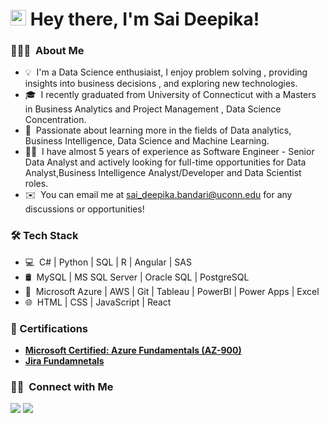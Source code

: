 
<h1> <img src = "https://raw.githubusercontent.com/MartinHeinz/MartinHeinz/master/wave.gif" width = 25px> Hey there, I'm Sai Deepika!</h1>



### 👨🏻‍💻 &nbsp;About Me

- 💡 &nbsp;I'm a Data Science enthusiaist, I enjoy problem solving , providing insights into business decisions , and exploring new technologies.
- 🎓 &nbsp;I recently graduated from University of Connecticut with a Masters in Business Analytics and Project Management , Data Science Concentration.
- 🌱 &nbsp;Passionate about learning more in the fields of Data analytics, Business Intelligence, Data Science and Machine Learning.
- 👩‍💻 &nbsp;I have almost 5 years of experience as Software Engineer - Senior Data Analyst and actively looking for full-time opportunities for Data Analyst,Business Intelligence Analyst/Developer and Data Scientist roles.
- ✉️ &nbsp;You can email me at sai_deepika.bandari@uconn.edu for any discussions or opportunities!


<h3>🛠 Tech Stack</h3>

- 💻 &nbsp;C# | Python | SQL | R | Angular | SAS 
- 🛢 &nbsp;MySQL | MS SQL Server | Oracle SQL | PostgreSQL
- 🔧 &nbsp;Microsoft Azure | AWS | Git | Tableau | PowerBI | Power Apps | Excel
- 🌐 &nbsp;HTML | CSS | JavaScript | React

### 📜 Certifications
- [**Microsoft Certified: Azure Fundamentals (AZ-900)**](https://www.credly.com/badges/b6b4f6ac-8c34-415f-b68c-125635c22f95/public_url)
- [**Jira Fundamnetals**](https://university.atlassian.com/student/award/V2rLbD6t1QkxX8Sfszh22St6)


### 🤝🏻 &nbsp;Connect with Me

<a href="https://www.linkedin.com/in/saideepikabandari/"><img src="https://img.shields.io/badge/-SaiDeepika%20Bandari-0077B5?style=flat&logo=Linkedin&logoColor=white"/></a>
<a href="mailto:sai_Deepika.bandari@uconn.edu"><img src="https://img.shields.io/badge/-sai_deepika.bandari@uconn.edu-D14836?style=flat&logo=Gmail&logoColor=white"/></a>
</p>
